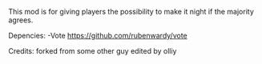 This mod is for giving players the possibility to make it night if the majority agrees.

Depencies:
-Vote https://github.com/rubenwardy/vote

Credits:
forked from some other guy
edited by olliy
